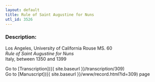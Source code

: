 ```yaml
---
layout: default
title: Rule of Saint Augustine for Nuns
utl_id: 3526
---
```


###  Description:

Los Angeles, University of California Rouse MS. 60<br>
_Rule of Saint Augustine for Nuns_<br>
Italy, between 1350 and 1399

Go to [Transcription]({{ site.baseurl }}/transcription/309)<br>
Go to [Manuscript]({{ site.baseurl }}/www/record.html?id=309) page <br>

